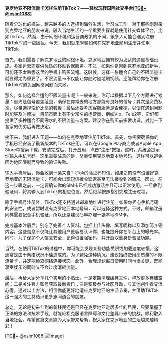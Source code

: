 **克罗地亚不限流量卡怎样注册TikTok？——轻松玩转国际社交平台[[TG💪+ @esim1088](https://t.me/s/esim1088)]**

随着全球化的推进，越来越多的人选择到海外生活、学习或工作。对于那些刚刚来到克罗地亚的朋友来说，融入当地生活的一个重要步骤就是使用社交媒体平台，比如TikTok。然而，由于网络环境和运营商政策的不同，很多人可能会遇到注册TikTok时的一些困扰。今天，我们就来聊聊如何在克罗地亚顺利注册并使用TikTok。

首先，我们需要了解克罗地亚的网络环境。克罗地亚拥有较为发达的通信基础设施，多家运营商提供优质的移动数据服务。不过，如果你是刚到克罗地亚的新手，可能还不太熟悉这里的手机卡购买流程。这时候，选择一张适合自己的不限流量卡就显得尤为重要了。不限流量卡不仅能让你随时随地刷视频，还能帮助你在注册TikTok时避免因网络问题而失败。

那么，如何选择合适的不限流量卡呢？一般来说，你可以根据以下几个方面进行考量：首先是信号覆盖范围，确保在你常去的地方都能有良好的信号；其次是资费标准，尽量选择性价比高的套餐；最后还要考虑客服服务是否便捷，以便在遇到问题时能够及时解决。目前市面上有不少知名的运营商，例如Vip、Tele2等，它们都提供了多种适合不同需求的不限流量卡方案。建议你在购买前多做功课，对比一下各家的优劣后再做决定。

接下来，我们进入正题——如何在克罗地亚注册TikTok。首先，你需要确保你的手机已经安装了最新版本的TikTok应用。可以在Google Play商店或者Apple App Store中搜索下载。安装完成后，打开应用，点击“注册”按钮。这时，系统会提示你输入手机号码。这里需要注意的是，尽量使用克罗地亚本地号码，这样可以避免因为地区限制而导致的验证失败。

输入手机号后，你会收到一条来自TikTok的验证码短信。如果之前没有设置好克罗地亚的无限流量卡，可能会出现短信接收延迟甚至无法接收到的情况。因此，在这一步骤之前，一定要确认你的SIM卡已经成功激活并且可以正常使用。一旦收到验证码，将其输入到TikTok的相应位置，然后继续按照指引完成注册过程。

除了手机号注册外，TikTok还支持通过邮箱地址进行注册。如果你担心手机号码的安全性，或者暂时没有克罗地亚本地号码，可以选择这种方式。不过，邮箱注册同样需要配合手机验证，所以还是建议尽早办理一张本地SIM卡。

完成基本注册后，别忘了完善个人资料。包括上传头像、填写昵称以及添加简介等内容。这些信息不仅能让其他用户更容易认识你，也能提升你在平台上的曝光率。同时，为了保护个人信息安全，记得设置强密码，并开启双重身份验证功能。

当然，在使用TikTok的过程中，你可能会发现某些功能受限或加载速度较慢。这通常是由于网络状况不佳造成的。为了避免这种情况，建议始终使用高质量的不限流量卡，并定期检查网络连接状态。此外，合理规划每日使用时间也很关键，既能享受娱乐的同时又不会过度消耗流量。

最后，再给大家分享几个实用的小贴士。一是定期清理缓存文件，释放更多存储空间；二是关注官方账号获取最新资讯；三是积极参与社区互动，与其他创作者交流心得。通过以上方法，相信你能更好地适应克罗地亚的生活节奏，并借助TikTok这一强大的工具结识更多志同道合的朋友。

总之，无论是初来乍到的新移民还是已经在克罗地亚定居多年的居民，只要掌握了正确的方法和技术手段，就能轻松克服语言障碍和文化差异带来的挑战，顺利融入当地社会。希望这篇文章能为大家带来帮助，祝大家在克罗地亚的生活越来越精彩！

[[TG💪+ @esim1088](https://t.me/s/esim1088) ![Image](https://i.postimg.cc/4NQfJmqS/Snipaste-2025-05-13-00-14-12.png)]